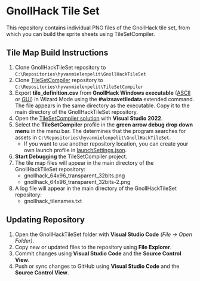 # GnollHack Tile Set

This repository contains individual PNG files of the GnollHack tile set, from which you can build the sprite sheets using TileSetCompiler.

## Tile Map Build Instructions

1. Clone GnollHackTileSet repository to `C:\Repositories\hyvanmielenpelit\GnollHackTileSet`
2. Clone [TileSetCompiler](https://github.com/hyvanmielenpelit/TileSetCompiler) repository to `C:\Repositories\hyvanmielenpelit\TileSetCompiler`
3. Export **tile_definition.csv** from **GnollHack Windows executable** ([ASCII](https://github.com/hyvanmielenpelit/GnollHack/wiki/Build-Instructions-for-ASCII-Version-on-Windows) or [GUI](https://github.com/hyvanmielenpelit/GnollHack/wiki/Build-Instructions-for-Windows-GUI-Version-on-Windows)) in Wizard Mode using the **#wizsavetiledata** extended command. The file appears in the same directory as the executable. Copy it to the main directory of the GnollHackTileSet repository.
4. Open the [TileSetCompiler solution](https://github.com/hyvanmielenpelit/TileSetCompiler) with **Visual Studio 2022**.
5. Select the **TileSetCompiler** profile in the **green arrow debug drop down menu** in the menu bar. The determines that the program searches for assets in `C:\Repositories\hyvanmielenpelit\GnollHackTileSet`.
    - If you want to use another repository location, you can create your own launch profile in [launchSettings.json](https://github.com/hyvanmielenpelit/TileSetCompiler/blob/master/TileSetCompiler/Properties/launchSettings.json).
6. **Start Debugging** the TileSetCompiler project.
7. The tile map files will appear in the main directory of the GnollHackTileSet repository:
    - gnollhack_64x96_transparent_32bits.png
    - gnollhack_64x96_transparent_32bits-2.png
8. A log file will appear in the main directory of the GnollHackTileSet repository:
    - gnollhack_tilenames.txt

## Updating Repository

1. Open the GnollHackTileSet folder with **Visual Studio Code** *(File → Open Folder)*.
2. Copy new or updated files to the repository using  **File Explorer**.
3. Commit changes using **Visual Studio Code** and the **Source Control View**.
4. Push or sync changes to GitHub using **Visual Studio Code** and the **Source Control View**.
